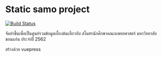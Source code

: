 # Static samo project

[![Build Status](https://travis-ci.com/linesk/staticsamo.svg?branch=master)](https://travis-ci.com/linesk/staticsamo)

จัดทำขึ้นเพื่อเป็นศูนย์รวมข้อมูลเบื้องต้นเกี่ยวกับ สโมสรนักศึกษาคณะแพทยศาสตร์ มหาวิทยาลัยขอนแก่น ประจำปี 2562

สร้างด้วย vuepress
